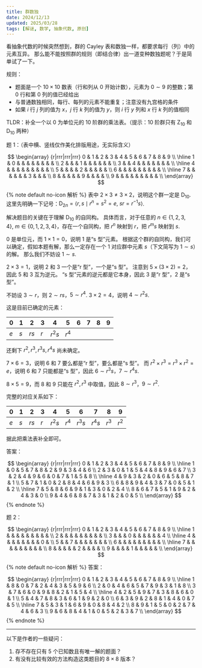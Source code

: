 ```yaml
---
title: 群数独
date: 2024/12/13
updated: 2025/03/28
tags: [解谜, 数学, 抽象代数, 原创]
---
```


看抽象代数的时候突然想到，群的 Cayley 表和数独一样，都要求每行（列）中的元素互异。
那么能不能按照群的规则（即结合律）出一道变种数独题呢？于是简单试了一下。

规则：

- 题面是一个 $10 \times 10$ 数表（行和列从 $0$ 开始计数），元素为 $0 \sim 9$ 的整数；第 $0$ 行和第 $0$ 列的值已经给出
- 与普通数独相同，每行、每列的元素不能重复；注意没有九宫格的条件
- 如果 $i$ 行 $j$ 列的值为 $x$，$j$ 行 $k$ 列的值为 $y$，则 $i$ 行 $y$ 列和 $x$ 行 $k$ 列的值相同

TLDR：补全一个以 $0$ 为单位元的 $10$ 阶群的乘法表。（提示：$10$ 阶群只有 $\mathrm{Z}_{10}$ 和 $\mathrm{D}_{10}$ 两种）

题 1：（表中横、竖线仅作美化排版用途，无实际含义）

$$
\begin{array} {r|rrr|rrr|rrr}
0 & 1 & 2 & 3 & 4 & 5 & 6 & 7 & 8 & 9 \\
\hline
1 & 0 &   &   &   &   &   &   &   &   \\
2 &   &   & 1 &   &   &   &   &   &   \\
3 &   & 4 &   &   &   &   &   &   &   \\
\hline
4 &   &   &   &   &   &   &   &   &   \\
5 &   &   &   & 2 &   &   &   &   &   \\
6 &   &   &   &   &   &   &   &   &   \\
\hline
7 &   &   &   &   &   & 3 &   &   &   \\
8 &   &   &   &   & 9 &   &   &   &   \\
9 &   &   &   &   &   &   &   &   &   \\
\end{array}
$$

{% note default no-icon 解析 %}
表中 $2 \times 3 \ne 3 \times 2$，说明这个群一定是 $\mathrm{D}_{10}$.
这里先明确一下记号：$\mathrm{D}_{2n} = \langle r, s \mid r^n = s^2 = e,\ sr = r^{-1}s \rangle$.

解决题目的关键在于理解 $\mathrm{D}_{10}$ 的自同构。
具体而言，对于任意的 $n \in \{1, 2, 3, 4\},\ m \in \{0, 1, 2, 3, 4\}$，存在一个自同构，把 $r^n$ 映射到 $r$，把 $r^m s$ 映射到 $s$.

$0$ 是单位元，而 $1 \times 1 = 0$，说明 $1$ 是“s 型”元素。
根据这个群的自同构，我们可以确定，假如本题有解，那么一定存在一个 $1$ 对应群中元素 $s$（下文简写为 $1 \sim s$）的解。
那么我们不妨设 $1 \sim s$.

$2 \times 3 = 1$，说明 $2$ 和 $3$ 一个是“r 型”，一个是“s 型”。
注意到 $5 \times (3 \times 2) = 2$，因此 $5$ 和 $3$ 互为逆元。
“s 型”元素的逆元都是它本身，因此 $3$ 是“r 型”，$2$ 是“s 型”。

不妨设 $3 \sim r$，则 $2 \sim rs$，$5 \sim r^4$.
$3 \times 2 = 4$，说明 $4 \sim r^2 s$.

这是目前已确定的元素：

| $0$ | $1$ | $2$ | $3$ | $4$ | $5$ | $6$ | $7$ | $8$ | $9$ |
|-----|-----|-----|-----|-----|-----|-----|-----|-----|-----|
| $e$ | $s$ | $rs$ | $r$ | $r^2 s$ | $r^4$ | | | | |

还剩下 $r^2,\, r^3,\, r^3 s,\, r^4s$ 尚未确定。

$7 \times 6 = 3$，说明 $6$ 和 $7$ 要么都是“r 型”，要么都是“s 型”。
而 $r^2 \times r^3 = r^3 \times r^2 = e$，说明 $6$ 和 $7$ 只能都是“s 型”，因此 $6 \sim r^3 s$，$7 \sim r^4 s$.

$8 \times 5 = 9$，而 $8$ 和 $9$ 只能在 $r^2,\, r^3$ 中取值，因此 $8 \sim r^3$，$9 \sim r^2$.

完整的对应关系如下：

| $0$ | $1$ | $2$ | $3$ | $4$ | $5$ | $6$ | $7$ | $8$ | $9$ |
|-----|-----|-----|-----|-----|-----|-----|-----|-----|-----|
| $e$ | $s$ | $rs$ | $r$ | $r^2 s$ | $r^4$ | $r^3 s$ | $r^4 s$ | $r^3$ | $r^2$ |

据此把乘法表补全即可。

答案：

$$
\begin{array} {r|rrr|rrr|rrr}
0 & 1 & 2 & 3 & 4 & 5 & 6 & 7 & 8 & 9 \\
\hline
1 & 0 & 5 & 7 & 8 & 2 & 9 & 3 & 4 & 6 \\
2 & 3 & 0 & 1 & 5 & 4 & 8 & 9 & 6 & 7 \\
3 & 2 & 4 & 9 & 6 & 0 & 7 & 1 & 5 & 8 \\
\hline
4 & 9 & 3 & 2 & 0 & 6 & 5 & 8 & 7 & 1 \\
5 & 7 & 1 & 0 & 2 & 8 & 4 & 6 & 9 & 3 \\
6 & 8 & 9 & 4 & 3 & 7 & 0 & 5 & 1 & 2 \\
\hline
7 & 5 & 8 & 6 & 9 & 1 & 3 & 0 & 2 & 4 \\
8 & 6 & 7 & 5 & 1 & 9 & 2 & 4 & 3 & 0 \\
9 & 4 & 6 & 8 & 7 & 3 & 1 & 2 & 0 & 5 \\
\end{array}
$$
{% endnote %}

题 2：

$$
\begin{array} {r|rrr|rrr|rrr}
0 & 1 & 2 & 3 & 4 & 5 & 6 & 7 & 8 & 9 \\
\hline
1 &   &   &   &   &   &   &   &   &   \\
2 &   &   &   &   &   &   &   &   &   \\
3 &   &   & 0 &   &   &   &   &   & 4 \\
\hline
4 &   &   &   &   &   &   &   & 0 &   \\
5 &   & 7 &   &   &   &   &   &   &   \\
6 &   &   &   &   &   &   &   &   &   \\
\hline
7 &   &   &   &   &   &   &   &   &   \\
8 &   &   &   &   & 2 &   &   &   &   \\
9 &   &   &   & 1 &   &   &   &   &   \\
\end{array}
$$

{% note default no-icon 解析 %}
答案：

$$
\begin{array} {r|rrr|rrr|rrr}
0 & 1 & 2 & 3 & 4 & 5 & 6 & 7 & 8 & 9 \\
\hline
1 & 8 & 0 & 7 & 2 & 4 & 3 & 5 & 9 & 6 \\
2 & 0 & 4 & 6 & 5 & 7 & 9 & 3 & 1 & 8 \\
3 & 7 & 6 & 0 & 9 & 8 & 2 & 1 & 5 & 4 \\
\hline
4 & 2 & 5 & 9 & 7 & 3 & 8 & 6 & 0 & 1 \\
5 & 4 & 7 & 8 & 3 & 6 & 1 & 9 & 2 & 0 \\
6 & 3 & 9 & 2 & 8 & 1 & 4 & 0 & 7 & 5 \\
\hline
7 & 5 & 3 & 1 & 6 & 9 & 0 & 8 & 4 & 2 \\
8 & 9 & 1 & 5 & 0 & 2 & 7 & 4 & 6 & 3 \\
9 & 6 & 8 & 4 & 1 & 0 & 5 & 2 & 3 & 7 \\
\end{array}
$$
{% endnote %}

---

以下是作者的一些疑问：

1. 存不存在只有 5 个已知数且有唯一解的题面？
2. 有没有比较有效的方法构造这类题目的 $8 \times 8$ 版本？
